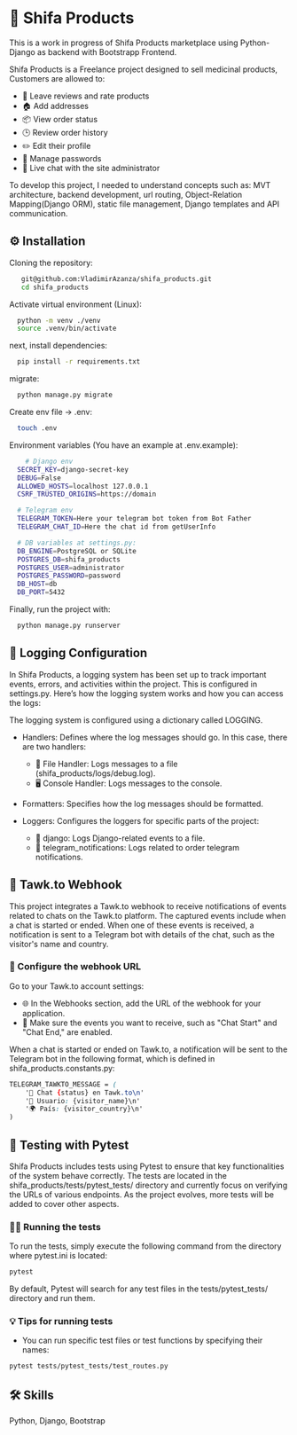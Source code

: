 
# 💊 Shifa Products

This is a work in progress of Shifa Products marketplace using Python-Django as backend with Bootstrapp Frontend.

Shifa Products is a Freelance project designed to sell medicinal products, Customers are allowed to:
  - 🌟 Leave reviews and rate products
  - 🏠 Add addresses
  - 📦 View order status
  - 🕒 Review order history
  - ✏️ Edit their profile
  - 🔑 Manage passwords
  - 💬 Live chat with the site administrator

To develop this project, I needed to understand concepts such as: MVT architecture, backend development, url routing, Object-Relation Mapping(Django ORM), static file management, Django templates and API communication.


## ⚙️ Installation

Cloning the repository:

```bash
   git@github.com:VladimirAzanza/shifa_products.git
   cd shifa_products
```

Activate virtual environment (Linux):

```bash
  python -m venv ./venv
  source .venv/bin/activate
```
next, install dependencies:
```bash
  pip install -r requirements.txt
```
migrate:
```bash
  python manage.py migrate
```
Create env file -> .env:
```bash
  touch .env
```
Environment variables (You have an example at .env.example):
```bash
    # Django env
  SECRET_KEY=django-secret-key
  DEBUG=False
  ALLOWED_HOSTS=localhost 127.0.0.1
  CSRF_TRUSTED_ORIGINS=https://domain

  # Telegram env
  TELEGRAM_TOKEN=Here your telegram bot token from Bot Father
  TELEGRAM_CHAT_ID=Here the chat id from getUserInfo

  # DB variables at settings.py:
  DB_ENGINE=PostgreSQL or SQLite
  POSTGRES_DB=shifa_products
  POSTGRES_USER=administrator
  POSTGRES_PASSWORD=password
  DB_HOST=db
  DB_PORT=5432
```
Finally, run the project with:
```bash
  python manage.py runserver
```

## 📜 Logging Configuration

In Shifa Products, a logging system has been set up to track important events, errors, and activities within the project. This is configured in settings.py. Here’s how the logging system works and how you can access the logs:

The logging system is configured using a dictionary called LOGGING. 

- Handlers: Defines where the log messages should go. In this case, there are two handlers:

  - 📂 File Handler: Logs messages to a file (shifa_products/logs/debug.log).
  - 🖥️ Console Handler: Logs messages to the console.

- Formatters: Specifies how the log messages should be formatted.
- Loggers: Configures the loggers for specific parts of the project:

  - 🐍 django: Logs Django-related events to a file.
  - 🤖 telegram_notifications: Logs related to order telegram notifications.


## 📨 Tawk.to Webhook

This project integrates a Tawk.to webhook to receive notifications of events related to chats on the Tawk.to platform. The captured events include when a chat is started or ended. When one of these events is received, a notification is sent to a Telegram bot with details of the chat, such as the visitor's name and country.

### 🔗 Configure the webhook URL

Go to your Tawk.to account settings:
- 🌐 In the Webhooks section, add the URL of the webhook for your application.
- 🔄 Make sure the events you want to receive, such as "Chat Start" and "Chat End," are enabled.

When a chat is started or ended on Tawk.to, a notification will be sent to the Telegram bot in the following format, which is defined in shifa_products.constants.py:

```css
TELEGRAM_TAWKTO_MESSAGE = (
    '🚀 Chat {status} en Tawk.to\n'
    '👤 Usuario: {visitor_name}\n'
    '🌍 País: {visitor_country}\n'
)
```

## 🧪 Testing with Pytest

Shifa Products includes tests using Pytest to ensure that key functionalities of the system behave correctly. The tests are located in the shifa_products/tests/pytest_tests/ directory and currently focus on verifying the URLs of various endpoints. As the project evolves, more tests will be added to cover other aspects.

### 🏃‍♂️ Running the tests

To run the tests, simply execute the following command from the directory where pytest.ini is located:

```bash
pytest
```
By default, Pytest will search for any test files in the tests/pytest_tests/ directory and run them.

### 💡 Tips for running tests

- You can run specific test files or test functions by specifying their names:
```bash
pytest tests/pytest_tests/test_routes.py
```

## 🛠 Skills
Python, Django, Bootstrap
